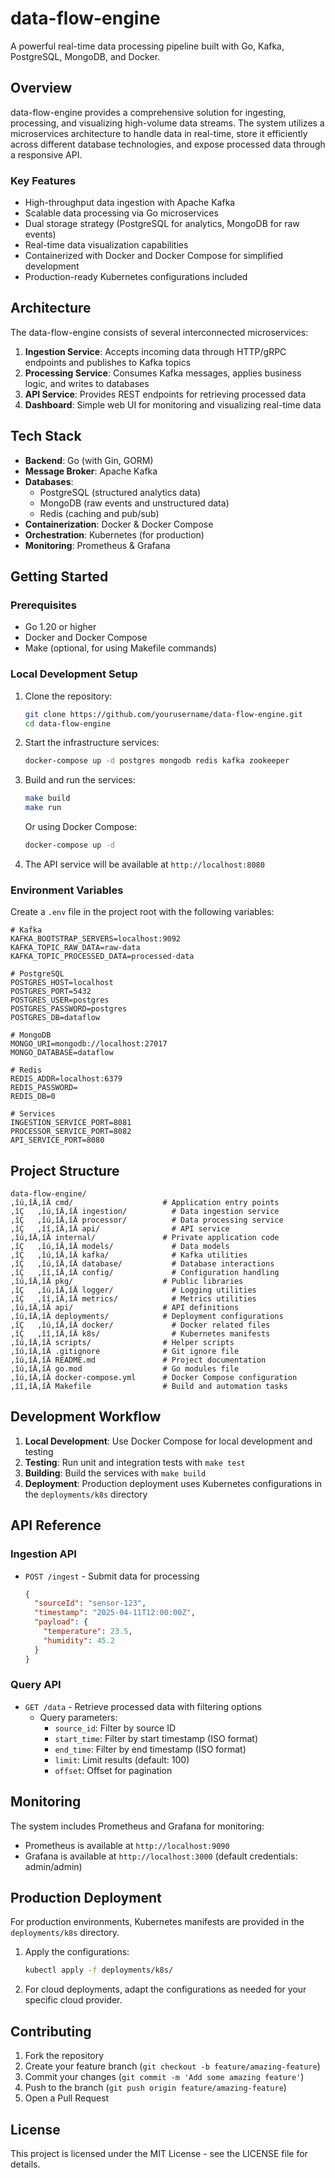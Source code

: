 # data-flow-engine

A powerful real-time data processing pipeline built with Go, Kafka, PostgreSQL, MongoDB, and Docker.

## Overview

data-flow-engine provides a comprehensive solution for ingesting, processing, and visualizing high-volume data streams. The system utilizes a microservices architecture to handle data in real-time, store it efficiently across different database technologies, and expose processed data through a responsive API.

### Key Features

- High-throughput data ingestion with Apache Kafka
- Scalable data processing via Go microservices
- Dual storage strategy (PostgreSQL for analytics, MongoDB for raw events)
- Real-time data visualization capabilities
- Containerized with Docker and Docker Compose for simplified development
- Production-ready Kubernetes configurations included

## Architecture

The data-flow-engine consists of several interconnected microservices:

1. **Ingestion Service**: Accepts incoming data through HTTP/gRPC endpoints and publishes to Kafka topics
2. **Processing Service**: Consumes Kafka messages, applies business logic, and writes to databases
3. **API Service**: Provides REST endpoints for retrieving processed data
4. **Dashboard**: Simple web UI for monitoring and visualizing real-time data

## Tech Stack

- **Backend**: Go (with Gin, GORM)
- **Message Broker**: Apache Kafka
- **Databases**:
    - PostgreSQL (structured analytics data)
    - MongoDB (raw events and unstructured data)
    - Redis (caching and pub/sub)
- **Containerization**: Docker & Docker Compose
- **Orchestration**: Kubernetes (for production)
- **Monitoring**: Prometheus & Grafana

## Getting Started

### Prerequisites

- Go 1.20 or higher
- Docker and Docker Compose
- Make (optional, for using Makefile commands)

### Local Development Setup

1. Clone the repository:
   ```bash
   git clone https://github.com/yourusername/data-flow-engine.git
   cd data-flow-engine
   ```

2. Start the infrastructure services:
   ```bash
   docker-compose up -d postgres mongodb redis kafka zookeeper
   ```

3. Build and run the services:
   ```bash
   make build
   make run
   ```

   Or using Docker Compose:
   ```bash
   docker-compose up -d
   ```

4. The API service will be available at `http://localhost:8080`

### Environment Variables

Create a `.env` file in the project root with the following variables:

```
# Kafka
KAFKA_BOOTSTRAP_SERVERS=localhost:9092
KAFKA_TOPIC_RAW_DATA=raw-data
KAFKA_TOPIC_PROCESSED_DATA=processed-data

# PostgreSQL
POSTGRES_HOST=localhost
POSTGRES_PORT=5432
POSTGRES_USER=postgres
POSTGRES_PASSWORD=postgres
POSTGRES_DB=dataflow

# MongoDB
MONGO_URI=mongodb://localhost:27017
MONGO_DATABASE=dataflow

# Redis
REDIS_ADDR=localhost:6379
REDIS_PASSWORD=
REDIS_DB=0

# Services
INGESTION_SERVICE_PORT=8081
PROCESSOR_SERVICE_PORT=8082
API_SERVICE_PORT=8080
```

## Project Structure

```
data-flow-engine/
‚îú‚îÄ‚îÄ cmd/                    # Application entry points
‚îÇ   ‚îú‚îÄ‚îÄ ingestion/          # Data ingestion service
‚îÇ   ‚îú‚îÄ‚îÄ processor/          # Data processing service
‚îÇ   ‚îî‚îÄ‚îÄ api/                # API service
‚îú‚îÄ‚îÄ internal/               # Private application code
‚îÇ   ‚îú‚îÄ‚îÄ models/             # Data models
‚îÇ   ‚îú‚îÄ‚îÄ kafka/              # Kafka utilities
‚îÇ   ‚îú‚îÄ‚îÄ database/           # Database interactions
‚îÇ   ‚îî‚îÄ‚îÄ config/             # Configuration handling
‚îú‚îÄ‚îÄ pkg/                    # Public libraries
‚îÇ   ‚îú‚îÄ‚îÄ logger/             # Logging utilities
‚îÇ   ‚îî‚îÄ‚îÄ metrics/            # Metrics utilities
‚îú‚îÄ‚îÄ api/                    # API definitions
‚îú‚îÄ‚îÄ deployments/            # Deployment configurations
‚îÇ   ‚îú‚îÄ‚îÄ docker/             # Docker related files
‚îÇ   ‚îî‚îÄ‚îÄ k8s/                # Kubernetes manifests
‚îú‚îÄ‚îÄ scripts/                # Helper scripts
‚îú‚îÄ‚îÄ .gitignore              # Git ignore file
‚îú‚îÄ‚îÄ README.md               # Project documentation
‚îú‚îÄ‚îÄ go.mod                  # Go modules file
‚îú‚îÄ‚îÄ docker-compose.yml      # Docker Compose configuration
‚îî‚îÄ‚îÄ Makefile                # Build and automation tasks
```

## Development Workflow

1. **Local Development**: Use Docker Compose for local development and testing
2. **Testing**: Run unit and integration tests with `make test`
3. **Building**: Build the services with `make build`
4. **Deployment**: Production deployment uses Kubernetes configurations in the `deployments/k8s` directory

## API Reference

### Ingestion API

- `POST /ingest` - Submit data for processing
  ```json
  {
    "sourceId": "sensor-123",
    "timestamp": "2025-04-11T12:00:00Z",
    "payload": {
      "temperature": 23.5,
      "humidity": 45.2
    }
  }
  ```

### Query API

- `GET /data` - Retrieve processed data with filtering options
    - Query parameters:
        - `source_id`: Filter by source ID
        - `start_time`: Filter by start timestamp (ISO format)
        - `end_time`: Filter by end timestamp (ISO format)
        - `limit`: Limit results (default: 100)
        - `offset`: Offset for pagination

## Monitoring

The system includes Prometheus and Grafana for monitoring:

- Prometheus is available at `http://localhost:9090`
- Grafana is available at `http://localhost:3000` (default credentials: admin/admin)

## Production Deployment

For production environments, Kubernetes manifests are provided in the `deployments/k8s` directory.

1. Apply the configurations:
   ```bash
   kubectl apply -f deployments/k8s/
   ```

2. For cloud deployments, adapt the configurations as needed for your specific cloud provider.

## Contributing

1. Fork the repository
2. Create your feature branch (`git checkout -b feature/amazing-feature`)
3. Commit your changes (`git commit -m 'Add some amazing feature'`)
4. Push to the branch (`git push origin feature/amazing-feature`)
5. Open a Pull Request

## License

This project is licensed under the MIT License - see the LICENSE file for details.
